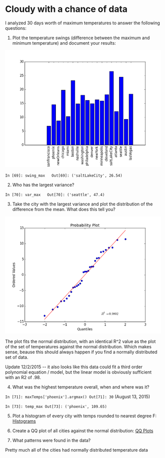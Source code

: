 # Cloudy with a chance of data #
I analyzed 30 days worth of maximum temperatures to answer the following questions: 

1. Plot the temperature swings (difference between the maximum and minimum temperature) and document your results:

<img src="https://github.com/yorktronic/data_science/blob/master/thinkful/Unit3/weather/plots/swings.png">

`In [69]: swing_max  
Out[69]: ('saltLakeCity', 26.54)`

2. Who has the largest variance?

`In [70]: var_max  
Out[70]: ('seattle', 47.4)`

3. Take the city with the largest variance and plot the distribution of the difference from the mean. What does this tell you?

<img src="https://github.com/yorktronic/data_science/blob/master/thinkful/Unit3/weather/plots/seattle_difference_plot.png">

The plot fits the normal distribution, with an identical R^2 value as the plot of the set of temperatures against the normal distribution. Which makes sense, beause this should always happen if you find a normally distributed set of data.

Update 12/2/2015 -- it also looks like this data could fit a third order polynomial equation / model, but the linear model is obviously sufficient with an R2 of .98.

4. What was the highest temperature overall, when and where was it?

`In [71]: maxTemps['phoenix'].argmax()
Out[71]: 30` (August 13, 2015)

`In [73]: temp_max
Out[73]: ('phoenix', 109.65)`

5. Plot a histogram of every city with temps rounded to nearest degree F: <a href="https://github.com/yorktronic/data_science/tree/master/thinkful/Unit3/weather/plots/histograms">Histograms</a>

6. Create a QQ plot of all cities against the normal distribution: <a href="https://github.com/yorktronic/data_science/tree/master/thinkful/Unit3/weather/plots/qq_plots">QQ Plots</a>

7. What patterns were found in the data?

Pretty much all of the cities had normally distributed temperature data